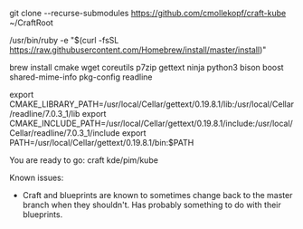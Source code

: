 git clone --recurse-submodules https://github.com/cmollekopf/craft-kube ~/CraftRoot


/usr/bin/ruby -e "$(curl -fsSL https://raw.githubusercontent.com/Homebrew/install/master/install)"

brew install cmake wget coreutils p7zip gettext ninja python3 bison boost shared-mime-info pkg-config readline

export CMAKE_LIBRARY_PATH=/usr/local/Cellar/gettext/0.19.8.1/lib:/usr/local/Cellar/readline/7.0.3_1/lib
export CMAKE_INCLUDE_PATH=/usr/local/Cellar/gettext/0.19.8.1/include:/usr/local/Cellar/readline/7.0.3_1/include
export PATH=/usr/local/Cellar/gettext/0.19.8.1/bin:$PATH

You are ready to go:
    craft kde/pim/kube

Known issues:
* Craft and blueprints are known to sometimes change back to the master branch when they shouldn't.
Has probably something to do with their blueprints.

